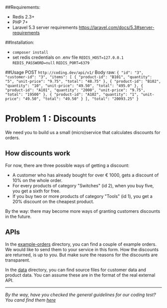 ##Requirements:
* Redis 2.3+
* PHP 7+
* Laravel 5.3 server requirements https://laravel.com/docs/5.3#server-requirements

##Installation:
* `composer install`
* set redis credentials on .env file 
`REDIS_HOST=127.0.0.1`
`REDIS_PASSWORD=null`
`REDIS_PORT=6379`

##Usage
POST `http://coding.dev/api/v1/` Body raw:
`{
  "id": "3",
  "customer-id": "3",
  "items": [
    {
      "product-id": "B101",
      "quantity": "5",
      "unit-price": "9.75",
      "total": "48.75"
    },
    {
      "product-id": "B102",
      "quantity": "10",
      "unit-price": "49.50",
      "total": "495.0"
    },
    {
      "product-id": "A101",
      "quantity": "2000",
      "unit-price": "9.75",
      "total": "19500"
    },
    {
      "product-id": "A102",
      "quantity": "1",
      "unit-price": "49.50",
      "total": "49.50"
    }
  ],
  "total": "20093.25"
}`

# Problem 1 : Discounts

We need you to build us a small (micro)service that calculates discounts for orders.

## How discounts work

For now, there are three possible ways of getting a discount:

- A customer who has already bought for over € 1000, gets a discount of 10% on the whole order.
- For every products of category "Switches" (id 2), when you buy five, you get a sixth for free.
- If you buy two or more products of category "Tools" (id 1), you get a 20% discount on the cheapest product.

By the way: there may become more ways of granting customers discounts in the future.

## APIs

In the [example-orders](./example-orders/) directory, you can find a couple of example orders.
We would like to send them to your service in this form.
How the discounts are returned, is up to you. But make sure the reasons for the discounts are transparent.

In the [data](./data/) directory, you can find source files for customer data and product data.
You can assume these are in the format of the real external API.

---

_By the way, have you checked the general guidelines for our coding test? You cand find them [here](./README.md)_
